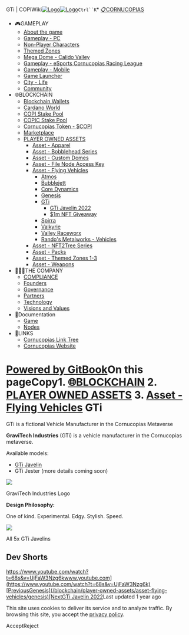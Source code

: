 GTi | COPIWiki[![Logo](https://copiwiki.cornucopias.io/~gitbook/image?url=https%3A%2F%2F1762761122-files.gitbook.io%2F%7E%2Ffiles%2Fv0%2Fb%2Fgitbook-x-prod.appspot.com%2Fo%2Forganizations%252FVpfHHIHQI6ROs7kspCfa%252Fsites%252Fsite_dzbNR%252Flogo%252FxczoLfMLSrLZyl8UxDSg%252FCornucopias_Logo-White-Medium.png%3Falt%3Dmedia%26token%3Dcfef2e74-c264-4b9d-bc1c-d89788f5dc9c&width=260&dpr=4&quality=100&sign=ce383b9c&sv=2)![Logo](https://copiwiki.cornucopias.io/~gitbook/image?url=https%3A%2F%2F1762761122-files.gitbook.io%2F%7E%2Ffiles%2Fv0%2Fb%2Fgitbook-x-prod.appspot.com%2Fo%2Forganizations%252FVpfHHIHQI6ROs7kspCfa%252Fsites%252Fsite_dzbNR%252Flogo%252FxczoLfMLSrLZyl8UxDSg%252FCornucopias_Logo-White-Medium.png%3Falt%3Dmedia%26token%3Dcfef2e74-c264-4b9d-bc1c-d89788f5dc9c&width=260&dpr=4&quality=100&sign=ce383b9c&sv=2)](/)`Ctrl``K`* [📋CORNUCOPIAS](/)
* 🎮GAMEPLAY
	+ [About the game](/gameplay/about-the-game)
	+ [Gameplay - PC](/gameplay/gameplay-pc)
	+ [Non-Player Characters](/gameplay/non-player-characters)
	+ [Themed Zones](/gameplay/themed-zones)
	+ [Mega Dome - Calido Valley](/gameplay/mega-dome-calido-valley)
	+ [Gameplay - eSports Cornucopias Racing League](/gameplay/gameplay-esports-cornucopias-racing-league)
	+ [Gameplay - Mobile](/gameplay/gameplay-mobile)
	+ [Game Launcher](/gameplay/game-launcher)
	+ [City - Life](/gameplay/city-life)
	+ [Community](/gameplay/community)
* 🌐BLOCKCHAIN
	+ [Blockchain Wallets](/blockchain/blockchain-wallets)
	+ [Cardano World](/blockchain/cardano-world)
	+ [COPI Stake Pool](/blockchain/copi-stake-pool)
	+ [COPIC Stake Pool](/blockchain/copic-stake-pool)
	+ [Cornucopias Token - $COPI](/blockchain/cornucopias-token-usdcopi)
	+ [Marketplace](/blockchain/marketplace)
	+ [PLAYER OWNED ASSETS](/blockchain/player-owned-assets)
		- [Asset - Apparel](/blockchain/player-owned-assets/asset-apparel)
		- [Asset - Bobblehead Series](/blockchain/player-owned-assets/asset-bobblehead-series)
		- [Asset - Custom Domes](/blockchain/player-owned-assets/asset-custom-domes)
		- [Asset - File Node Access Key](/blockchain/player-owned-assets/asset-file-node-access-key)
		- [Asset - Flying Vehicles](/blockchain/player-owned-assets/asset-flying-vehicles)
			* [Atmos](/blockchain/player-owned-assets/asset-flying-vehicles/atmos)
			* [Bubblejett](/blockchain/player-owned-assets/asset-flying-vehicles/bubblejett)
			* [Core Dynamics](/blockchain/player-owned-assets/asset-flying-vehicles/core-dynamics)
			* [Genesis](/blockchain/player-owned-assets/asset-flying-vehicles/genesis)
			* [GTi](/blockchain/player-owned-assets/asset-flying-vehicles/gti)
				+ [GTi Javelin 2022](/blockchain/player-owned-assets/asset-flying-vehicles/gti/gti-javelin-2022)
				+ [$1m NFT Giveaway](/blockchain/player-owned-assets/asset-flying-vehicles/gti/usd1m-nft-giveaway)
			* [Spirra](/blockchain/player-owned-assets/asset-flying-vehicles/spirra)
			* [Valkyrie](/blockchain/player-owned-assets/asset-flying-vehicles/valkyrie)
			* [Valley Raceworx](/blockchain/player-owned-assets/asset-flying-vehicles/valley-raceworx)
			* [Rando's Metalworks - Vehicles](/blockchain/player-owned-assets/asset-flying-vehicles/randos-metalworks-vehicles)
		- [Asset - NFT2Tree Series](/blockchain/player-owned-assets/asset-nft2tree-series)
		- [Asset - Packs](/blockchain/player-owned-assets/asset-packs)
		- [Asset - Themed Zones 1-3](/blockchain/player-owned-assets/asset-themed-zones-1-3)
		- [Asset - Weapons](/blockchain/player-owned-assets/asset-weapons)
* 🧑‍🤝‍🧑THE COMPANY
	+ [COMPLIANCE](/the-company/compliance)
	+ [Founders](/the-company/founders)
	+ [Governance](/the-company/governance)
	+ [Partners](/the-company/partners)
	+ [Technology](/the-company/technology)
	+ [Visions and Values](/the-company/visions-and-values)
* 📖Documentation
	+ [Game](/documentation/game)
	+ [Nodes](/documentation/nodes)
* 🔗LINKS
	+ [Cornucopias Link Tree](https://linktr.ee/cornucopias.game)
	+ [Cornucopias Website](https://www.cornucopias.io)

[Powered by GitBook](https://www.gitbook.com/?utm_source=content&utm_medium=trademark&utm_campaign=PQmCVki2WHg9QcW9pdrX)On this pageCopy1. [🌐BLOCKCHAIN](/blockchain)
2. [PLAYER OWNED ASSETS](/blockchain/player-owned-assets)
3. [Asset - Flying Vehicles](/blockchain/player-owned-assets/asset-flying-vehicles)
GTi
===

GTi is a fictional Vehicle Manufacturer in the Cornucopias Metaverse

**GraviTech Industries** (GTi) is a vehicle manufacturer in the Cornucopias metaverse.

Available models:

* [GTi Javelin](/blockchain/player-owned-assets/asset-flying-vehicles/gti/gti-javelin-2022)
* GTi Jester (more details coming soon)

![](https://copiwiki.cornucopias.io/~gitbook/image?url=https%3A%2F%2F4046923609-files.gitbook.io%2F%7E%2Ffiles%2Fv0%2Fb%2Fgitbook-x-prod.appspot.com%2Fo%2Fspaces%252FPQmCVki2WHg9QcW9pdrX%252Fuploads%252FhU85ndZqkS4L69EXC4rA%252Fimage.png%3Falt%3Dmedia%26token%3D9689d18f-42b9-4c63-b43c-ba0cb802b2d2&width=768&dpr=4&quality=100&sign=b0e574b5&sv=2)

GraviTech Industries Logo

**Design Philosophy:**

One of kind. Experimental. Edgy. Stylish. Speed.

![](https://copiwiki.cornucopias.io/~gitbook/image?url=https%3A%2F%2F4046923609-files.gitbook.io%2F%7E%2Ffiles%2Fv0%2Fb%2Fgitbook-x-prod.appspot.com%2Fo%2Fspaces%252FPQmCVki2WHg9QcW9pdrX%252Fuploads%252F3NfcmZQ9LnmXsRg9u74U%252Fimage.png%3Falt%3Dmedia%26token%3Df3c390dd-a59f-4faf-8c97-fbdc06f77912&width=768&dpr=4&quality=100&sign=88cc2aa6&sv=2)

All 5x GTi Javelins

Dev Shorts
----------

[https://www.youtube.com/watch?t=68s&v=UjFaW3Nzg6kwww.youtube.com](https://www.youtube.com/watch?t=68s&v=UjFaW3Nzg6k)[PreviousGenesis](/blockchain/player-owned-assets/asset-flying-vehicles/genesis)[NextGTi Javelin 2022](/blockchain/player-owned-assets/asset-flying-vehicles/gti/gti-javelin-2022)Last updated 1 year ago

This site uses cookies to deliver its service and to analyze traffic. By browsing this site, you accept the [privacy policy](https://www.cornucopias.io/privacy-policy).

AcceptReject